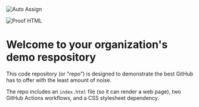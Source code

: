 ![Auto Assign](https://github.com/MonarcasBDO/demo-repository/actions/workflows/auto-assign.yml/badge.svg)

![Proof HTML](https://github.com/MonarcasBDO/demo-repository/actions/workflows/proof-html.yml/badge.svg)

# Welcome to your organization's demo respository
This code repository (or "repo") is designed to demonstrate the best GitHub has to offer with the least amount of noise.

The repo includes an `index.html` file (so it can render a web page), two GitHub Actions workflows, and a CSS stylesheet dependency.
